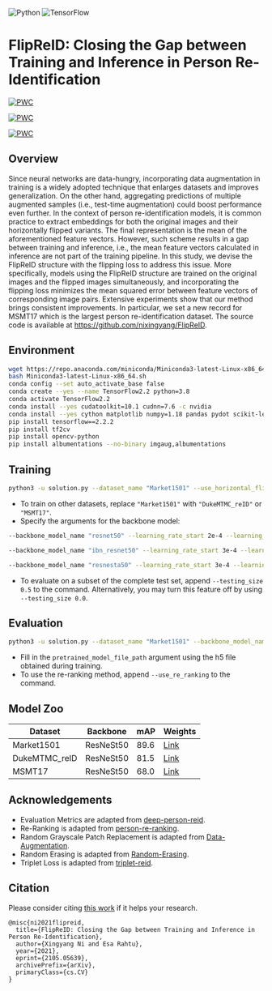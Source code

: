 ![Python](https://img.shields.io/badge/python-3.8-blue?style=flat-square&logo=python)
![TensorFlow](https://img.shields.io/badge/tensorflow-2.2.2-green?style=flat-square&logo=tensorflow)

# FlipReID: Closing the Gap between Training and Inference in Person Re-Identification

[![PWC](https://img.shields.io/endpoint.svg?url=https://paperswithcode.com/badge/flipreid-closing-the-gap-between-training-and/person-re-identification-on-msmt17)](https://paperswithcode.com/sota/person-re-identification-on-msmt17?p=flipreid-closing-the-gap-between-training-and)

[![PWC](https://img.shields.io/endpoint.svg?url=https://paperswithcode.com/badge/flipreid-closing-the-gap-between-training-and/person-re-identification-on-market-1501)](https://paperswithcode.com/sota/person-re-identification-on-market-1501?p=flipreid-closing-the-gap-between-training-and)

[![PWC](https://img.shields.io/endpoint.svg?url=https://paperswithcode.com/badge/flipreid-closing-the-gap-between-training-and/person-re-identification-on-dukemtmc-reid)](https://paperswithcode.com/sota/person-re-identification-on-dukemtmc-reid?p=flipreid-closing-the-gap-between-training-and)

## Overview

Since neural networks are data-hungry, incorporating data augmentation in training is a widely adopted technique that enlarges datasets and improves generalization.
On the other hand, aggregating predictions of multiple augmented samples (i.e., test-time augmentation) could boost performance even further.
In the context of person re-identification models, it is common practice to extract embeddings for both the original images and their horizontally flipped variants.
The final representation is the mean of the aforementioned feature vectors.
However, such scheme results in a gap between training and inference, i.e., the mean feature vectors calculated in inference are not part of the training pipeline.
In this study, we devise the FlipReID structure with the flipping loss to address this issue.
More specifically, models using the FlipReID structure are trained on the original images and the flipped images simultaneously, and incorporating the flipping loss minimizes the mean squared error between feature vectors of corresponding image pairs.
Extensive experiments show that our method brings consistent improvements.
In particular, we set a new record for MSMT17 which is the largest person re-identification dataset.
The source code is available at https://github.com/nixingyang/FlipReID.

## Environment

```bash
wget https://repo.anaconda.com/miniconda/Miniconda3-latest-Linux-x86_64.sh
bash Miniconda3-latest-Linux-x86_64.sh
conda config --set auto_activate_base false
conda create --yes --name TensorFlow2.2 python=3.8
conda activate TensorFlow2.2
conda install --yes cudatoolkit=10.1 cudnn=7.6 -c nvidia
conda install --yes cython matplotlib numpy=1.18 pandas pydot scikit-learn
pip install tensorflow==2.2.2
pip install tf2cv
pip install opencv-python
pip install albumentations --no-binary imgaug,albumentations
```

## Training

```bash
python3 -u solution.py --dataset_name "Market1501" --use_horizontal_flipping_inside_model --nouse_horizontal_flipping_in_evaluation --steps_per_epoch 200 --epoch_num 200
```

- To train on other datasets, replace `"Market1501"` with `"DukeMTMC_reID"` or `"MSMT17"`.
- Specify the arguments for the backbone model:
```bash
--backbone_model_name "resnet50" --learning_rate_start 2e-4 --learning_rate_end 2e-4 --learning_rate_base 2e-4 --learning_rate_lower_bound 2e-6 --kernel_regularization_factor 0.0005 --bias_regularization_factor 0.0005 --gamma_regularization_factor 0.0005 --beta_regularization_factor 0.0005
```
```bash
--backbone_model_name "ibn_resnet50" --learning_rate_start 3e-4 --learning_rate_end 3e-4 --learning_rate_base 3e-4 --learning_rate_lower_bound 3e-6 --kernel_regularization_factor 0.0005 --bias_regularization_factor 0.0005 --gamma_regularization_factor 0.0005 --beta_regularization_factor 0.0005
```
```bash
--backbone_model_name "resnesta50" --learning_rate_start 3e-4 --learning_rate_end 3e-4 --learning_rate_base 3e-4 --learning_rate_lower_bound 3e-6 --kernel_regularization_factor 0.0010 --bias_regularization_factor 0.0010 --gamma_regularization_factor 0.0010 --beta_regularization_factor 0.0010
```
- To evaluate on a subset of the complete test set, append `--testing_size 0.5` to the command. Alternatively, you may turn this feature off by using `--testing_size 0.0`.

## Evaluation

```bash
python3 -u solution.py --dataset_name "Market1501" --backbone_model_name "resnet50" --pretrained_model_file_path "?.h5" --use_horizontal_flipping_inside_model --use_horizontal_flipping_in_evaluation --output_folder_path "evaluation_only" --evaluation_only --freeze_backbone_for_N_epochs 0 --testing_size 1.0 --evaluate_testing_every_N_epochs 1
```

- Fill in the `pretrained_model_file_path` argument using the h5 file obtained during training.
- To use the re-ranking method, append `--use_re_ranking` to the command.

## Model Zoo

| Dataset | Backbone | mAP | Weights |
| - | - | - |- |
| Market1501 | ResNeSt50 | 89.6 | [Link](https://tuni-my.sharepoint.com/:u:/g/personal/xingyang_ni_tuni_fi/EQo_hFaK_2xBiOkfiiTtePoBvdpO0Fkld-n5EnIgTvtfuw?e=HuM1P4) |
| DukeMTMC_reID | ResNeSt50 | 81.5 | [Link](https://tuni-my.sharepoint.com/:u:/g/personal/xingyang_ni_tuni_fi/EUkbU8F-fMpIsL5Gm9Ou_6YBfgZ-YYJHM2omPeGp8iTIRA?e=MVTzLN) |
| MSMT17 | ResNeSt50 | 68.0 | [Link](https://tuni-my.sharepoint.com/:u:/g/personal/xingyang_ni_tuni_fi/ERTVCkvo8P9OkJc76ae4QN8Bm1Iicu_FELlfG1r-7R0a5g?e=DkRBVr) |

## Acknowledgements

- Evaluation Metrics are adapted from [deep-person-reid](https://github.com/KaiyangZhou/deep-person-reid/blob/v1.0.6/torchreid/metrics/rank_cylib/rank_cy.pyx).
- Re-Ranking is adapted from [person-re-ranking](https://github.com/zhunzhong07/person-re-ranking/blob/master/python-version/re_ranking_ranklist.py).
- Random Grayscale Patch Replacement is adapted from [Data-Augmentation](https://github.com/finger-monkey/Data-Augmentation/blob/main/trans_gray.py).
- Random Erasing is adapted from [Random-Erasing](https://github.com/zhunzhong07/Random-Erasing/blob/master/transforms.py).
- Triplet Loss is adapted from [triplet-reid](https://github.com/VisualComputingInstitute/triplet-reid/blob/master/loss.py).

## Citation

Please consider citing [this work](https://arxiv.org/abs/2105.05639) if it helps your research.

```
@misc{ni2021flipreid,
  title={FlipReID: Closing the Gap between Training and Inference in Person Re-Identification},
  author={Xingyang Ni and Esa Rahtu},
  year={2021},
  eprint={2105.05639},
  archivePrefix={arXiv},
  primaryClass={cs.CV}
}
```

